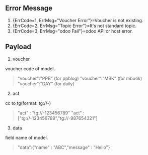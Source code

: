 ##  Error Message

1. {ErrCode=1, ErrMsg="Voucher Error"}=Voucher is not existing.
2. {ErrCode=2, ErrMsg="Topic Error"}=It's not standard topic.
3. {ErrCode=3, ErrMsg="odoo Fail"}=odoo API or host error.

##  Payload

1. voucher

voucher code of model.
> "voucher":"PPB" (for ppblog)
> "voucher":"MBK" (for mbook)
> "voucher":"DAY" (for daily)

2. act

cc to tg(format: tg://-)
> "act" : "tg://-123456789"
> "act" : ["tg://-123456789","tg://-987654321"]

3. data

field name of model.
> "data":{"name" : "ABC","message" : "Hello"}